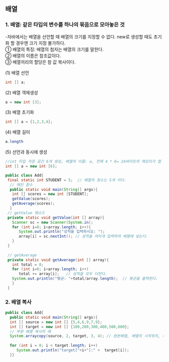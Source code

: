 ## 배열

### 1. 배열: 같은 타입의 변수를 하나의 묶음으로 모아놓은 것  
-자바에서는 배열을 선언할 때 배열의 크기를 지정할 수 없다.  new로 생성할 때도 초기화 할 경우엔 크기 지정 불가하다.  
① 배열의 특징: 배열의 첨자는 배열의 크기를 말한다.  
② 배열의 이름은 참조값이다.  
③ 배열끼리의 할당은 참 값 복사이다.  

   (1) 배열 선언  
   ```java
   int [] a;
   ```  
   (2) 배열 객체생성
   ```java
   a = new int [3];
   ```
   (3) 배열 초기화  
   ```java
   int [] a = {1,2,3,4};
   ```   
   (4) 배열 길이  
   ```java
   a.length
   ```  
   (5) 선언과 동시에 생성  
   ```java
   //int 타입 저장 공간 6개 생성, 배열의 이름: a, 전체 4 * 6= 24바이트의 메모리가 힙 메모리에 생성된다.  
   int [] a = new int [6];
   ```  
   ```java
   public class Add{
    final static int STUDENT = 5;  // 배열의 원소는 5개 이다.
     // 메인 함수
     public static void main(String[] args){ 
      int [] scores = new int [STUDENT];
      getValue(scores);
      getAverage(scores);
     }
    // getValue 메소드  
    private static void getValue(int [] array){
      Scanner sc = new Scanner(System.in);
      for (int i=0; i<array.length; i++){
         System.out.println("성적을 입력하시오: "); 
         array[i] = sc.nextInt(); // 성적을 여러개 입력하여 배열에 넣는다.
      }
    }
    
    // getAverage 
    private static void getAverage(int [] array){
      int total = 0;
      for (int i=0; i<array.length; i++)
         total += array[i];   // 성적을 모두 더한다.
      System.out.println("평균: "+total/array.length);  // 평균을 출력한다.
      }
    }
   ```
### 2. 배열 복사   
   ```java
   public class Add{
     public static void main(String[] args){
     int [] source = new int [] {5,4,6,9,7,9};
     int [] target = new int [] {100,200,300,400,500,600};
     // 부분 배열 복사의 예
     System.arraycopy(source, 2, target, 3, 4); // 원본배열, 배열의 시작위치, 복사할 배열, 복사할 배열의 시작위치, 복사할 개수
     
     for (int i = 0; i < target.length; i++)
        System.out.println("target["+i+"]:" +  target[i]);
     }}
   ```
